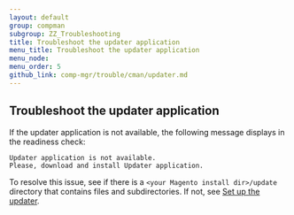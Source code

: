 ```yaml
---
layout: default
group: compman
subgroup: ZZ_Troubleshooting
title: Troubleshoot the updater application
menu_title: Troubleshoot the updater application
menu_node: 
menu_order: 5
github_link: comp-mgr/trouble/cman/updater.md
---
```

<!-- This topic is referred to from Magento 2 code! Don't change the URL without informing engineering! -->
<!-- Referring file: TBD owned by Ogres -->

<h2 id="trouble-updater">Troubleshoot the updater application</h2>
If the updater application is not available, the following message displays in the readiness check:

	Updater application is not available. 
	Please, download and install Updater application.

To resolve this issue, see if there is a `<your Magento install dir>/update` directory that contains files and subdirectories. If not, see <a href="{{ site.gdeurl }}comp-mgr/prereq/prereq_updater.html">Set up the updater</a>.
